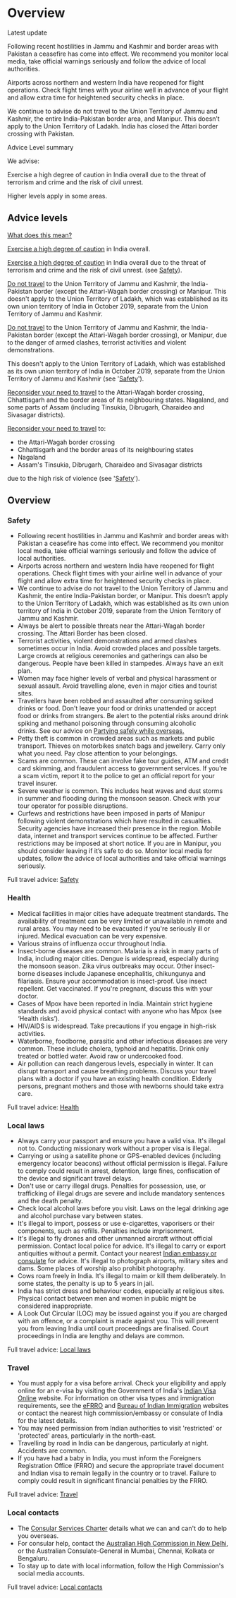 # Overview

Latest update

Following recent hostilities in Jammu and Kashmir and border areas with Pakistan a ceasefire has come into effect. We recommend you monitor local media, take official warnings seriously and follow the advice of local authorities.  
  
Airports across northern and western India have reopened for flight operations. Check flight times with your airline well in advance of your flight and allow extra time for heightened security checks in place.  
  
We continue to advise do not travel to the Union Territory of Jammu and Kashmir, the entire India-Pakistan border area, and Manipur. This doesn’t apply to the Union Territory of Ladakh. India has closed the Attari border crossing with Pakistan.

Advice Level summary

We advise:

Exercise a high degree of caution in India overall due to the threat of terrorism and crime and the risk of civil unrest.

Higher levels apply in some areas.

## Advice levels

[What does this mean?](/before-you-go/travel-advice-explained/)

[Exercise a high degree of caution](https://www.smartraveller.gov.au/consular-services/travel-advice-explained#level2) in India overall.

[Exercise a high degree of caution](https://www.smartraveller.gov.au/consular-services/travel-advice-explained#level2) in India overall due to the threat of terrorism and crime and the risk of civil unrest. (see [Safety](#safety)).

[Do not travel](https://www.smartraveller.gov.au/consular-services/travel-advice-explained#level4) to the Union Territory of Jammu and Kashmir, the India-Pakistan border (except the Attari-Wagah border crossing) or Manipur. This doesn't apply to the Union Territory of Ladakh, which was established as its own union territory of India in October 2019, separate from the Union Territory of Jammu and Kashmir.

[Do not travel](https://www.smartraveller.gov.au/consular-services/travel-advice-explained#level4) to the Union Territory of Jammu and Kashmir, the India-Pakistan border (except the Attari-Wagah border crossing), or Manipur, due to the danger of armed clashes, terrorist activities and violent demonstrations.

This doesn't apply to the Union Territory of Ladakh, which was established as its own union territory of India in October 2019, separate from the Union Territory of Jammu and Kashmir (see '[Safety](#safety)').

[Reconsider your need to travel](https://www.smartraveller.gov.au/consular-services/travel-advice-explained#level3) to the Attari-Wagah border crossing, Chhattisgarh and the border areas of its neighbouring states. Nagaland, and some parts of Assam (including Tinsukia, Dibrugarh, Charaideo and Sivasagar districts).

[Reconsider your need to travel](https://www.smartraveller.gov.au/consular-services/travel-advice-explained#level3) to:

* the Attari-Wagah border crossing
* Chhattisgarh and the border areas of its neighbouring states
* Nagaland
* Assam's Tinsukia, Dibrugarh, Charaideo and Sivasagar districts

due to the high risk of violence (see '[Safety](#safety)').

## Overview

### Safety

* Following recent hostilities in Jammu and Kashmir and border areas with Pakistan a ceasefire has come into effect. We recommend you monitor local media, take official warnings seriously and follow the advice of local authorities.
* Airports across northern and western India have reopened for flight operations. Check flight times with your airline well in advance of your flight and allow extra time for heightened security checks in place.
* We continue to advise do not travel to the Union Territory of Jammu and Kashmir, the entire India-Pakistan border, or Manipur. This doesn’t apply to the Union Territory of Ladakh, which was established as its own union territory of India in October 2019, separate from the Union Territory of Jammu and Kashmir.
* Always be alert to possible threats near the Attari-Wagah border crossing. The Attari Border has been closed.
* Terrorist activities, violent demonstrations and armed clashes sometimes occur in India. Avoid crowded places and possible targets. Large crowds at religious ceremonies and gatherings can also be dangerous. People have been killed in stampedes. Always have an exit plan.
* Women may face higher levels of verbal and physical harassment or sexual assault. Avoid travelling alone, even in major cities and tourist sites.
* Travellers have been robbed and assaulted after consuming spiked drinks or food. Don't leave your food or drinks unattended or accept food or drinks from strangers. Be alert to the potential risks around drink spiking and methanol poisoning through consuming alcoholic drinks. See our advice on [Partying safely while overseas.](https://www.smartraveller.gov.au/before-you-go/safety/partying#methanol)
* Petty theft is common in crowded areas such as markets and public transport. Thieves on motorbikes snatch bags and jewellery. Carry only what you need. Pay close attention to your belongings.
* Scams are common. These can involve fake tour guides, ATM and credit card skimming, and fraudulent access to government services. If you're a scam victim, report it to the police to get an official report for your travel insurer.
* Severe weather is common. This includes heat waves and dust storms in summer and flooding during the monsoon season. Check with your tour operator for possible disruptions.
* Curfews and restrictions have been imposed in parts of Manipur following violent demonstrations which have resulted in casualties. Security agencies have increased their presence in the region. Mobile data, internet and transport services continue to be affected. Further restrictions may be imposed at short notice. If you are in Manipur, you should consider leaving if it’s safe to do so. Monitor local media for updates, follow the advice of local authorities and take official warnings seriously.

Full travel advice: [Safety](#safety)

### Health

* Medical facilities in major cities have adequate treatment standards. The availability of treatment can be very limited or unavailable in remote and rural areas. You may need to be evacuated if you're seriously ill or injured. Medical evacuation can be very expensive.
* Various strains of influenza occur throughout India.
* Insect-borne diseases are common. Malaria is a risk in many parts of India, including major cities. Dengue is widespread, especially during the monsoon season. Zika virus outbreaks may occur. Other insect-borne diseases include Japanese encephalitis, chikungunya and filariasis. Ensure your accommodation is insect-proof. Use insect repellent. Get vaccinated. If you're pregnant, discuss this with your doctor.
* Cases of Mpox have been reported in India. Maintain strict hygiene standards and avoid physical contact with anyone who has Mpox (see ‘Health risks’).
* HIV/AIDS is widespread. Take precautions if you engage in high-risk activities.
* Waterborne, foodborne, parasitic and other infectious diseases are very common. These include cholera, typhoid and hepatitis. Drink only treated or bottled water. Avoid raw or undercooked food.
* Air pollution can reach dangerous levels, especially in winter. It can disrupt transport and cause breathing problems. Discuss your travel plans with a doctor if you have an existing health condition. Elderly persons, pregnant mothers and those with newborns should take extra care.

Full travel advice: [Health](#health)

### Local laws

* Always carry your passport and ensure you have a valid visa. It's illegal not to. Conducting missionary work without a proper visa is illegal.
* Carrying or using a satellite phone or GPS-enabled devices (including emergency locator beacons) without official permission is illegal. Failure to comply could result in arrest, detention, large fines, confiscation of the device and significant travel delays.
* Don't use or carry illegal drugs. Penalties for possession, use, or trafficking of illegal drugs are severe and include mandatory sentences and the death penalty.
* Check local alcohol laws before you visit. Laws on the legal drinking age and alcohol purchase vary between states.
* It's illegal to import, possess or use e-cigarettes, vaporisers or their components, such as refills. Penalties include imprisonment.
* It's illegal to fly drones and other unmanned aircraft without official permission. Contact local police for advice. It's illegal to carry or export antiquities without a permit. Contact your nearest [Indian embassy or consulate](https://protocol.dfat.gov.au/Public/Missions/91) for advice. It's illegal to photograph airports, military sites and dams. Some places of worship also prohibit photography.
* Cows roam freely in India. It's illegal to maim or kill them deliberately. In some states, the penalty is up to 5 years in jail.
* India has strict dress and behaviour codes, especially at religious sites. Physical contact between men and women in public might be considered inappropriate.
* A Look Out Circular (LOC) may be issued against you if you are charged with an offence, or a complaint is made against you. This will prevent you from leaving India until court proceedings are finalised. Court proceedings in India are lengthy and delays are common.

Full travel advice: [Local laws](#local-laws)

### Travel

* You must apply for a visa before arrival. Check your eligibility and apply online for an e-visa by visiting the Government of India's [Indian Visa Online](https://indianvisaonline.gov.in/evisa/tvoa.html) website. For information on other visa types and immigration requirements, see the [eFRRO](https://indianfrro.gov.in/eservices/home.jsp) and [Bureau of Indian Immigration](https://boi.gov.in/) websites or contact the nearest high commission/embassy or consulate of India for the latest details.
* You may need permission from Indian authorities to visit 'restricted' or 'protected' areas, particularly in the north-east.
* Travelling by road in India can be dangerous, particularly at night. Accidents are common.
* If you have had a baby in India, you must inform the Foreigners Registration Office (FRRO) and secure the appropriate travel document and Indian visa to remain legally in the country or to travel. Failure to comply could result in significant financial penalties by the FRRO.

Full travel advice: [Travel](#travel)

### Local contacts

* The [Consular Services Charter](/consular-services/consular-services-charter "Consular Services Charter") details what we can and can't do to help you overseas.
* For consular help, contact the [Australian High Commission in New Delhi](http://www.india.highcommission.gov.au/ndli/home.html), or the Australian Consulate-General in Mumbai, Chennai, Kolkata or Bengaluru.
* To stay up to date with local information, follow the High Commission's social media accounts.

Full travel advice: [Local contacts](#local-contacts)